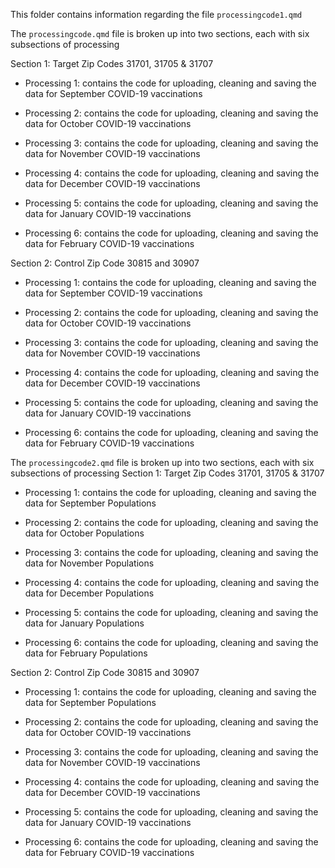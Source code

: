 This folder contains information regarding the file `processingcode1.qmd`

The `processingcode.qmd` file is broken up into two sections, each with six subsections of processing 

Section 1: Target Zip Codes 31701, 31705 & 31707

- Processing 1: contains the code for uploading, cleaning and saving the data for September COVID-19 vaccinations 


- Processing 2: contains the code for uploading, cleaning and saving the data for October COVID-19 vaccinations 


- Processing 3: contains the code for uploading, cleaning and saving the data for November COVID-19 vaccinations 


- Processing 4: contains the code for uploading, cleaning and saving the data for December COVID-19 vaccinations 


- Processing 5: contains the code for uploading, cleaning and saving the data for January COVID-19 vaccinations 


- Processing 6: contains the code for uploading, cleaning and saving the data for February COVID-19 vaccinations 

Section 2: Control Zip Code 30815 and 30907
- Processing 1: contains the code for uploading, cleaning and saving the data for September COVID-19 vaccinations 


- Processing 2: contains the code for uploading, cleaning and saving the data for October COVID-19 vaccinations 


- Processing 3: contains the code for uploading, cleaning and saving the data for November COVID-19 vaccinations 


- Processing 4: contains the code for uploading, cleaning and saving the data for December COVID-19 vaccinations 


- Processing 5: contains the code for uploading, cleaning and saving the data for January COVID-19 vaccinations 


- Processing 6: contains the code for uploading, cleaning and saving the data for February COVID-19 vaccinations 

The `processingcode2.qmd` file is broken up into two sections, each with six subsections of processing 
Section 1: Target Zip Codes 31701, 31705 & 31707

- Processing 1: contains the code for uploading, cleaning and saving the data for September Populations 


- Processing 2: contains the code for uploading, cleaning and saving the data for October Populations  


- Processing 3: contains the code for uploading, cleaning and saving the data for November Populations 


- Processing 4: contains the code for uploading, cleaning and saving the data for December Populations  


- Processing 5: contains the code for uploading, cleaning and saving the data for January Populations  


- Processing 6: contains the code for uploading, cleaning and saving the data for February Populations  

Section 2: Control Zip Code 30815 and 30907
- Processing 1: contains the code for uploading, cleaning and saving the data for September Populations  


- Processing 2: contains the code for uploading, cleaning and saving the data for October COVID-19 vaccinations 


- Processing 3: contains the code for uploading, cleaning and saving the data for November COVID-19 vaccinations 


- Processing 4: contains the code for uploading, cleaning and saving the data for December COVID-19 vaccinations 


- Processing 5: contains the code for uploading, cleaning and saving the data for January COVID-19 vaccinations 


- Processing 6: contains the code for uploading, cleaning and saving the data for February COVID-19 vaccinations 
